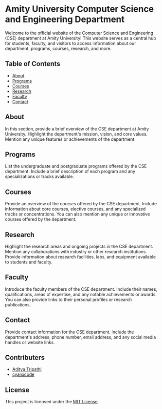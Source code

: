 # Amity University Computer Science and Engineering Department

Welcome to the official website of the Computer Science and Engineering (CSE) department at Amity University! This website serves as a central hub for students, faculty, and visitors to access information about our department, programs, courses, research, and more.

## Table of Contents

- [About](#about)
- [Programs](#programs)
- [Courses](#courses)
- [Research](#research)
- [Faculty](#faculty)
- [Contact](#contact)

## About

In this section, provide a brief overview of the CSE department at Amity University. Highlight the department's mission, vision, and core values. Mention any unique features or achievements of the department.

## Programs

List the undergraduate and postgraduate programs offered by the CSE department. Include a brief description of each program and any specializations or tracks available.

## Courses

Provide an overview of the courses offered by the CSE department. Include information about core courses, elective courses, and any specialized tracks or concentrations. You can also mention any unique or innovative courses offered by the department.

## Research

Highlight the research areas and ongoing projects in the CSE department. Mention any collaborations with industry or other research institutions. Provide information about research facilities, labs, and equipment available to students and faculty.

## Faculty

Introduce the faculty members of the CSE department. Include their names, qualifications, areas of expertise, and any notable achievements or awards. You can also provide links to their personal profiles or research publications.

## Contact

Provide contact information for the CSE department. Include the department's address, phone number, email address, and any social media handles or website links.

## Contributers

- [Aditya Tripathi](https://github.com/adityatrips)
- [cyanxcode](https://github.com/cyanxcode)

## License

This project is licensed under the [MIT License](LICENSE).
